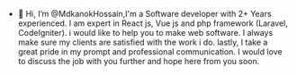 - 👋 Hi, I’m @MdkanokHossain,I'm a Software developer with 2+ Years experienced. I am expert in React js, Vue js and php framework (Laravel, CodeIgniter). i would like to help you to make web software. I always make sure my clients are satisfied with the work i do. lastly, I take a great pride in my prompt and professional communication. I would love to discuss the job with you further and hope here from you soon.

<!--
- 👀 I’m interested in ... 
- 🌱 I’m currently learning ...
- 💞️ I’m looking to collaborate on ...
- 📫 How to reach me ...
-->
<!---
MdkanokHossain/MdkanokHossain is a ✨ special ✨ repository because its `README.md` (this file) appears on your GitHub profile.
You can click the Preview link to take a look at your changes.
--->
